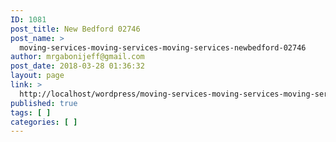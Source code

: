 ```yaml
---
ID: 1081
post_title: New Bedford 02746
post_name: >
  moving-services-moving-services-moving-services-newbedford-02746
author: mrgabonijeff@gmail.com
post_date: 2018-03-28 01:36:32
layout: page
link: >
  http://localhost/wordpress/moving-services-moving-services-moving-services-newbedford-02746/
published: true
tags: [ ]
categories: [ ]
---
```

